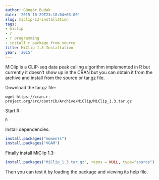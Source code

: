```yaml
---
author: Güngör Budak
date: '2015-10-29T23:18:04+03:00'
slug: miclip-13-installation
tags:
- miclip
- r
- r programming
- install r package from source
title: MiClip 1.3 Installation
year: '2015'
---
```


MiClip is a CLIP-seq data peak calling algorithm implemented in R but currently it doesn’t show up in the CRAN but you can obtain it from the archive and install from the source or tar.gz file.

Download the tar.gz file:

    wget https://cran.r-project.org/src/contrib/Archive/MiClip/MiClip_1.3.tar.gz

Start R:

    R

Install dependencies:

```R
install.packages("moments")
install.packages("VGAM")
```

Finally install MiClip 1.3:

```R
install.packages("MiClip_1.3.tar.gz", repos = NULL, type="source")
```

Then you can test it by loading the package and viewing its help file.
